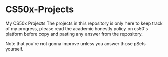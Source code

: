 # CS50x-Projects
My CS50x Projects
The projects in this repository is only here to keep track of my progress, please read the academic honestly policy on cs50's platform before copy and pasting any answer from the repository.

Note that you're not gonna improve unless you answer those pSets yourself.
